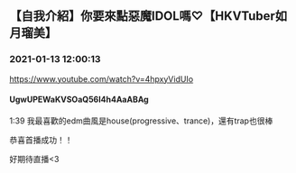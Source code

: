 ## 【自我介紹】你要來點惡魔IDOL嗎♡【HKVTuber如月瑠美】
### 2021-01-13 12:00:13
https://www.youtube.com/watch?v=4hpxyVidUIo
#### UgwUPEWaKVSOaQ56l4h4AaABAg
1:39 我最喜歡的edm曲風是house(progressive、trance)，還有trap也很棒



恭喜首播成功！！



好期待直播<3

